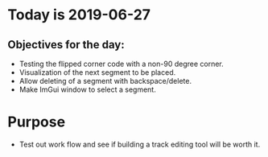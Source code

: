 # Today is 2019-06-27

## Objectives for the day:

- Testing the flipped corner code with a non-90 degree corner.
- Visualization of the next segment to be placed.
- Allow deleting of a segment with backspace/delete.
- Make ImGui window to select a segment.

# Purpose

- Test out work flow and see if building a track editing tool will be worth it.
